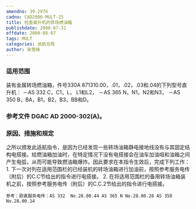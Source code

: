 ```yaml
---
amendno: 39-2976
cadno: CAD2000-MULT-25
title: 检查直升机的转场燃油箱
publishdate: 2000-07-31
effdate: 2000-08-07
tags: MULT
categories: 民航总局
author: 朱雪峰
---
```


### 适用范围 
装有金属转场燃油箱，件号330A 871310.00，.01，.02，.03和.04的下列型号直升机：
－AS 332 C，C1，L， L1和L2，
－AS 365 N，N1，N2和N3，
－AS 350 B，BA，B1，B2，B3，BB和D。

### 参考文件    DGAC AD 2000-302(A)。

### 原因、措施和规定 
之所以颁发此适航指令，是因为已经发现一些转场油箱静电接地线没有与其固定结构电搭接。给燃油箱加油时，在特定情况下没有电搭接会在油车加油咀和油箱之间产生电弧，从而可能导致燃油箱爆炸。因此要求在本指令生效后，完成下列工作： 
    1. 下一次对列在适用范围栏的已经装机的转场油箱进行加油前，按照参考服务电传（附后）的C.C节给出的指令进行电搭接。 
    2. 在将适用范围栏的备用转场油箱装机之前，按照参考服务电传（附后）的C.C.2节给出的指令进行电搭接。 

       
    参考：欧直服务电传：AS 332  No.28.00.44 AS 365 N No.28.00.28 AS 350 No.28.00.14
